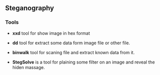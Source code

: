 ## Steganography

### Tools

- **xxd** tool for show image in hex format
- **dd** tool for extract some data form image file or other file.
- **binwalk** tool for scaning file and extract known data from it.

- **StegSolve** is a tool for plaining some filter on an image and reveal the hiden massage.